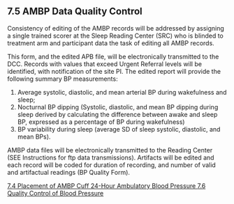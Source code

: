## 7.5 AMBP Data Quality Control

Consistency of editing of the AMBP records will be addressed by assigning a single trained scorer at the Sleep Reading Center (SRC) who is blinded to treatment arm and participant data the task of editing all AMBP records.

This form, and the edited APB file, will be electronically transmitted to the DCC. Records with values that exceed Urgent Referral levels will be identified, with notification of the site PI. The edited report will provide the following summary BP measurements:

1.	Average systolic, diastolic, and mean arterial BP during wakefulness and sleep;
2.	Nocturnal BP dipping (Systolic, diastolic, and mean BP dipping during sleep derived by calculating the difference between awake and sleep BP, expressed as a percentage of BP during wakefulness)
3.	BP variability during sleep (average SD of sleep systolic, diastolic, and mean BPs).

AMBP data files will be electronically transmitted to the Reading Center (SEE Instructions for ftp data transmissions). Artifacts will be edited and each record will be coded for duration of recording, and number of valid and artifactual readings (BP Quality Form). 


<div class="center">
<div class="btn-group">
  <a href=":pages_path:/manuals/ambulatory-blood-pressure/7-04-placement-of-ambp-cuff.md" class="btn btn-default">
    <span class="glyphicon glyphicon-chevron-left"></span>
    7.4 Placement of AMBP Cuff
  </a>

  <a href=":pages_path:/manuals/ambulatory-blood-pressure" class="btn btn-default">
    <span class="glyphicon glyphicon-chevron-up"></span>
    24-Hour Ambulatory Blood Pressure
  </a>

  <a href=":pages_path:/manuals/ambulatory-blood-pressure/7-06-qc-of-blood-pressure.md" class="btn btn-success">
    7.6 Quality Control of Blood Pressure
    <span class="glyphicon glyphicon-chevron-right"></span>
  </a>
</div>
</div>